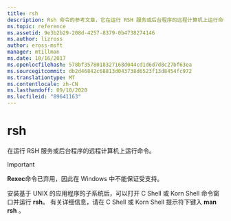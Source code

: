 ```yaml
---
title: rsh
description: Rsh 命令的参考文章，它在运行 RSH 服务或后台程序的远程计算机上运行命令。 此命令已弃用，并且不保证在 Windows 中受支持。
ms.topic: reference
ms.assetid: 9e3b2b29-208d-4257-8379-0b4738274146
ms.author: lizross
author: eross-msft
manager: mtillman
ms.date: 10/16/2017
ms.openlocfilehash: 578bf3578018327168d044cd1d6d7d8c27bf63ea
ms.sourcegitcommit: db2d46842c68813d043738d6523f13d8454fc972
ms.translationtype: MT
ms.contentlocale: zh-CN
ms.lasthandoff: 09/10/2020
ms.locfileid: "89641163"
---
```

# <a name="rsh"></a>rsh

在运行 RSH 服务或后台程序的远程计算机上运行命令。

> [!IMPORTANT]
> **Rexec**命令已弃用，因此在 Windows 中不能保证受支持。

安装基于 UNIX 的应用程序的子系统后，可以打开 C Shell 或 Korn Shell 命令窗口并运行 **rsh**。 有关详细信息，请在 C Shell 或 Korn Shell 提示符下键入 **man rsh** 。
